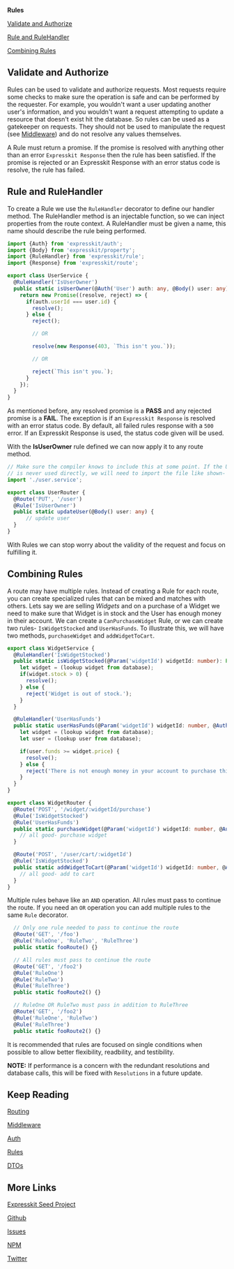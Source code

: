 **Rules**

[Validate and Authorize](rules/#validateandauthorize)

[Rule and RuleHandler](rules/#use)

[Combining Rules](rules/#combine)

<a name="validateandauthorize"></a>
## Validate and Authorize

Rules can be used to validate and authorize requests. Most requests require some
checks to make sure the operation is safe and can be performed by the requester.
For example, you wouldn't want a user updating another user's information, and
you wouldn't want a request attempting to update a resource that doesn't exist hit
the database. So rules can be used as a gatekeeper on requests. They should not be
used to manipulate the request (see [Middleware](/middleware)) and do not resolve
any values themselves.

A Rule must return a promise. If the promise is resolved with anything other than
an error `Expresskit Response` then the rule has been satisfied. If the promise
is rejected or an Expresskit Response with an error status code is resolve, the 
rule has failed.

<a name="use"></a>
## Rule and RuleHandler

To create a Rule we use the `RuleHandler` decorator to define our handler method.
The RuleHandler method is an injectable function, so we can inject properties
from the route context. A RuleHandler must be given a name, this name should
describe the rule being performed.

```typescript
import {Auth} from 'expresskit/auth';
import {Body} from 'expresskit/property';
import {RuleHandler} from 'expresskit/rule';
import {Response} from 'expresskit/route';

export class UserService {
  @RuleHandler('IsUserOwner')
  public static isUserOwner(@Auth('User') auth: any, @Body() user: any): Promise<void> {
    return new Promise((resolve, reject) => {
      if(auth.userId === user.id) {
        resolve();
      } else {
        reject();

        // OR

        resolve(new Response(403, `This isn't you.`));

        // OR

        reject(`This isn't you.`);
      }
    });
  }
}
```

As mentioned before, any resolved promise is a **PASS** and any rejected promise
is a **FAIL**. The exception is if an `Expresskit Response` is resolved with
an error status code. By default, all failed rules response with a `500` error.
If an Expresskit Response is used, the status code given will be used.

With the **IsUserOwner** rule defined we can now apply it to any route method.

```typescript
// Make sure the compiler knows to include this at some point. If the UserService
// is never used directly, we will need to import the file like shown-
import './user.service';

export class UserRouter {
  @Route('PUT', '/user')
  @Rule('IsUserOwner')
  public static updateUser(@Body() user: any) {
      // update user
  }
}
```

With Rules we can stop worry about the validity of the request and focus on
fulfilling it.

<a name="combine"></a>
## Combining Rules

A route may have multiple rules. Instead of creating a Rule for each route, you
can create specialized rules that can be mixed and matches with others. Lets say
we are selling *Widgets* and on a purchase of a Widget we need to make sure that
Widget is in stock and the User has enough money in their account. We can create
a `CanPurchaseWidget` Rule, or we can create two rules- `IsWidgetStocked` and 
`UserHasFunds`. To illustrate this, we will have two methods, `purchaseWidget` and
`addWidgetToCart`.

```typescript
export class WidgetService {
  @RuleHandler('IsWidgetStocked')
  public static isWidgetStocked(@Param('widgetId') widgetId: number): Promise<void> {
    let widget = (lookup widget from database);
    if(widget.stock > 0) {
      resolve();
    } else {
      reject('Widget is out of stock.');
    }
  }

  @RuleHandler('UserHasFunds')
  public static userHasFunds(@Param('widgetId') widgetId: number, @Auth('User') auth: any): Promise<void> {
    let widget = (lookup widget from database);
    let user = (lookup user from database);

    if(user.funds >= widget.price) {
      resolve();
    } else {
      reject('There is not enough money in your account to purchase this widget.');
    }
  }
}

export class WidgetRouter {
  @Route('POST', '/widget/:widgetId/purchase')
  @Rule('IsWidgetStocked')
  @Rule('UserHasFunds')
  public static purchaseWidget(@Param('widgetId') widgetId: number, @Auth('User') auth: any): Promise<void> {
    // all good- purchase widget
  }

  @Route('POST', '/user/cart/:widgetId')
  @Rule('IsWidgetStocked')
  public static addWidgetToCart(@Param('widgetId') widgetId: number, @Auth('User') auth: any) {
    // all good- add to cart
  }
}
```

Multiple rules behave like an `AND` operation. All rules must pass to continue the
route. If you need an `OR` operation you can add multiple rules to the same `Rule`
decorator.

```typescript
  // Only one rule needed to pass to continue the route 
  @Route('GET', '/foo')
  @Rule('RuleOne', 'RuleTwo', 'RuleThree')
  public static fooRoute() {}

  // All rules must pass to continue the route
  @Route('GET', '/foo2')
  @Rule('RuleOne')
  @Rule('RuleTwo')
  @Rule('RuleThree')
  public static fooRoute2() {}

  // RuleOne OR RuleTwo must pass in addition to RuleThree 
  @Route('GET', '/foo2')
  @Rule('RuleOne', 'RuleTwo')
  @Rule('RuleThree')
  public static fooRoute2() {}
```

It is recommended that rules are focused on single conditions when possible to allow
better flexibility, readbility, and testibility.

**NOTE:** If performance is a concern with the redundant resolutions and database calls,
this will be fixed with `Resolutions` in a future update. 


## Keep Reading

[Routing](routing/)

[Middleware](middleware/)

[Auth](auth/)

[Rules](rules/)

[DTOs](dtos/)

## More Links

[Expresskit Seed Project]()

[Github](https://github.com/iamchairs/expresskit)

[Issues](https://github.com/iamchairs/expresskit/issues)

[NPM](https://www.npmjs.com/package/expresskit)

[Twitter](https://twitter.com/micahwllmsn)